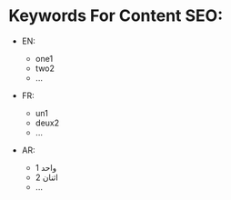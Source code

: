 # Keywords For Content SEO:
* EN:
    - one1
    - two2
    - ...
    
* FR:
   - un1
   - deux2
   - ...
* AR:
   - واحد 1 
   - اثنان 2 
   - ...
